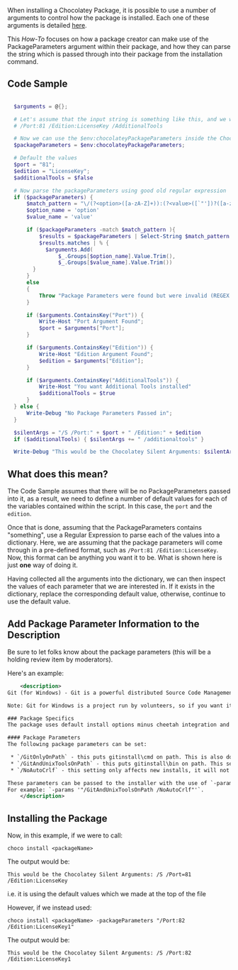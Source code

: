 When installing a Chocolatey Package, it is possible to use a number of arguments to control how the package is installed.  Each one of these arguments is detailed [here](https://github.com/chocolatey/chocolatey/wiki/CommandsInstall).  

This _How-To_ focuses on how a package creator can make use of the PackageParameters argument within their package, and how they can parse the string which is passed through into their package from the installation command.

## Code Sample

```powershell

  $arguments = @{};

  # Let's assume that the input string is something like this, and we will use a Regular Expression to parse the values
  # /Port:81 /Edition:LicenseKey /AdditionalTools

  # Now we can use the $env:chocolateyPackageParameters inside the Chocolatey package
  $packageParameters = $env:chocolateyPackageParameters;

  # Default the values
  $port = "81";
  $edition = "LicenseKey";
  $additionalTools = $false

  # Now parse the packageParameters using good old regular expression
  if ($packageParameters) {
      $match_pattern = "\/(?<option>([a-zA-Z]+)):(?<value>([`"'])?([a-zA-Z0-9- _\\:\.]+)([`"'])?)|\/(?<option>([a-zA-Z]+))"
      $option_name = 'option'
      $value_name = 'value'

      if ($packageParameters -match $match_pattern ){
          $results = $packageParameters | Select-String $match_pattern -AllMatches
          $results.matches | % {
            $arguments.Add(
                $_.Groups[$option_name].Value.Trim(),
                $_.Groups[$value_name].Value.Trim())
        }
      }
      else
      {
          Throw "Package Parameters were found but were invalid (REGEX Failure)";
      }

      if ($arguments.ContainsKey("Port")) {
          Write-Host "Port Argument Found";
          $port = $arguments["Port"];
      }

      if ($arguments.ContainsKey("Edition")) {
          Write-Host "Edition Argument Found";
          $edition = $arguments["Edition"];
      }

      if ($arguments.ContainsKey("AdditionalTools")) {
          Write-Host "You want Additional Tools installed"
          $additionalTools = $true
      }
  } else {
      Write-Debug "No Package Parameters Passed in";
  }

  $silentArgs = "/S /Port:" + $port + " /Edition:" + $edition
  if ($additionalTools) { $silentArgs += " /additionaltools" }

  Write-Debug "This would be the Chocolatey Silent Arguments: $silentArgs"
```

## What does this mean?

The Code Sample assumes that there will be no PackageParameters passed into it, as a result, we need to define a number of default values for each of the variables contained within the script.  In this case, the ```port``` and the ```edition```.

Once that is done, assuming that the PackageParameters contains "something", use a Regular Expression to parse each of the values into a dictionary.  Here, we are assuming that the package parameters will come through in a pre-defined format, such as ```/Port:81 /Edition:LicenseKey```.  Now, this format can be anything you want it to be.  What is shown here is just **one** way of doing it.

Having collected all the arguments into the dictionary, we can then inspect the values of each parameter that we are interested in.  If it exists in the dictionary, replace the corresponding default value, otherwise, continue to use the default value.

## Add Package Parameter Information to the Description
Be sure to let folks know about the package parameters (this will be a holding review item by moderators).

Here's an example:

```xml
    <description>
Git (for Windows) - Git is a powerful distributed Source Code Management tool. If you just want to use Git to do your version control in Windows, you will need to download Git for Windows, run the installer, and you are ready to start. 

Note: Git for Windows is a project run by volunteers, so if you want it to improve, volunteer!

### Package Specifics
The package uses default install options minus cheetah integration and desktop icons. Cheetah prevents a good upgrade scenario, so it has been removed.

#### Package Parameters
The following package parameters can be set:

 * `/GitOnlyOnPath` - this puts gitinstall\cmd on path. This is also done by default if no package parameters are set.
 * `/GitAndUnixToolsOnPath` - this puts gitinstall\bin on path. This setting will override `/GitOnlyOnPath`.
 * `/NoAutoCrlf` - this setting only affects new installs, it will not override an existing `.gitconfig`. This will ensure 'Checkout as is, commit as is'

These parameters can be passed to the installer with the use of `-params`.
For example: `-params '"/GitAndUnixToolsOnPath /NoAutoCrlf"'`.
    </description>
```

## Installing the Package
Now, in this example, if we were to call:

```choco install <packageName>```

The output would be:

```
This would be the Chocolatey Silent Arguments: /S /Port=81 /Edition:LicenseKey
```

i.e. it is using the default values which we made at the top of the file

However, if we instead used:

```
choco install <packageName> -packageParameters "/Port:82 /Edition:LicenseKey1"
```

The output would be:

```
This would be the Chocolatey Silent Arguments: /S /Port:82 /Edition:LicenseKey1
```